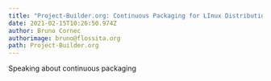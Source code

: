 ```yaml
---
title: "Project-Builder.org: Continuous Packaging for LInux Distributions"
date: 2021-02-15T10:26:50.974Z
author: Bruno Cornec
authorimage: bruno@flossita.org
path: Project-Builder.org
---
```

Speaking about continuous packaging